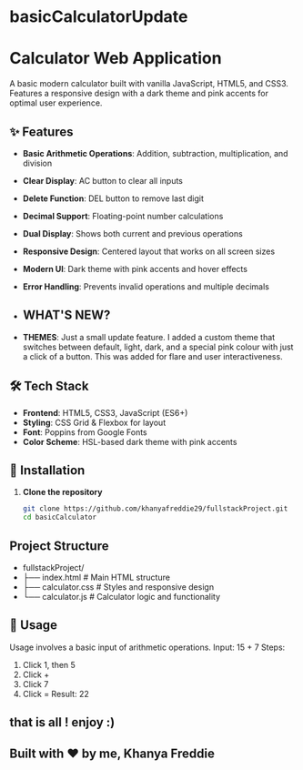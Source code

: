 # basicCalculatorUpdate

# Calculator Web Application

A basic modern calculator built with vanilla JavaScript, HTML5, and CSS3. Features a responsive design with a dark theme and pink accents for optimal user experience.

## ✨ Features

- **Basic Arithmetic Operations**: Addition, subtraction, multiplication, and division
- **Clear Display**: AC button to clear all inputs
- **Delete Function**: DEL button to remove last digit
- **Decimal Support**: Floating-point number calculations
- **Dual Display**: Shows both current and previous operations
- **Responsive Design**: Centered layout that works on all screen sizes
- **Modern UI**: Dark theme with pink accents and hover effects
- **Error Handling**: Prevents invalid operations and multiple decimals

- ## WHAT'S NEW?
- **THEMES**: Just a small update feature. I added a custom theme that switches between default, light, dark, and a special pink colour with just a click of a button. This was added for flare and user interactiveness.

## 🛠️ Tech Stack

- **Frontend**: HTML5, CSS3, JavaScript (ES6+)
- **Styling**: CSS Grid & Flexbox for layout
- **Font**: Poppins from Google Fonts
- **Color Scheme**: HSL-based dark theme with pink accents

## 🚀 Installation

1. **Clone the repository**
   ```bash
   git clone https://github.com/khanyafreddie29/fullstackProject.git
   cd basicCalculator

## Project Structure
- fullstackProject/
- ├── index.html          # Main HTML structure
- ├── calculator.css      # Styles and responsive design
- └── calculator.js       # Calculator logic and functionality

## 🎯 Usage
Usage involves a basic input of arithmetic operations.
Input: 15 + 7
Steps: 
  1. Click 1, then 5
  2. Click +
  3. Click 7
  4. Click =
Result: 22

## that is all ! enjoy :)
## Built with ❤️ by me, Khanya Freddie
